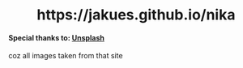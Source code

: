 <h1 align="center"> https://jakues.github.io/nika </h1>

<h4>Special thanks to: <a href="https://unsplash.com/">Unsplash</a></h4>
<p>coz all images taken from that site</p>